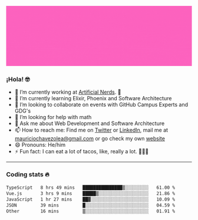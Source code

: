 ![Banner](banner.gif)

### ¡Hola! 🤓

- 🔭 I’m currently working at [Artificial Nerds](https://nerds.ai/). 🤖
- 🌱 I’m currently learning Elixir, Phoenix and Software Architecture
- 👯 I’m looking to collaborate on events with GitHub Campus Experts and GDG's
- 🤔 I’m looking for help with math
- 💬 Ask me about Web Development and Software Architecture
- 📫 How to reach me: Find me on [Twitter](https://twitter.com/ultr4nerd) or [LinkedIn](https://www.linkedin.com/in/mauricio-chávez-olea-4b46b7147/), mail me at [mauriciochavezolea@gmail.com](mailto:mauriciochavezolea@gmail.com) or go check my own [website](mauriciochavez.surge.sh)
- 😄 Pronouns: He/him
- ⚡ Fun fact: I can eat a lot of tacos, like, really a lot. 🌮🌮🌮

---

### Coding stats 🔥

<!--START_SECTION:waka-->
```text
TypeScript   8 hrs 49 mins   ███████████████▒░░░░░░░░░   61.00 % 
Vue.js       3 hrs 9 mins    █████▒░░░░░░░░░░░░░░░░░░░   21.86 % 
JavaScript   1 hr 27 mins    ██▓░░░░░░░░░░░░░░░░░░░░░░   10.09 % 
JSON         39 mins         █░░░░░░░░░░░░░░░░░░░░░░░░   04.59 % 
Other        16 mins         ▒░░░░░░░░░░░░░░░░░░░░░░░░   01.91 % 
```
<!--END_SECTION:waka-->
